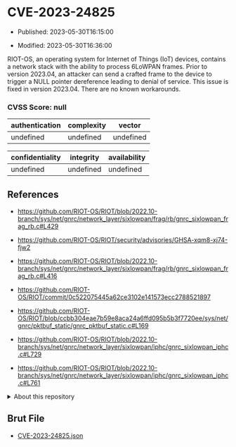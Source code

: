 # CVE-2023-24825

- Published: 2023-05-30T16:15:00

- Modified: 2023-05-30T16:36:00

RIOT-OS, an operating system for Internet of Things (IoT) devices, contains a network stack with the ability to process 6LoWPAN frames. Prior to version 2023.04, an attacker can send a crafted frame to the device to trigger a NULL pointer dereference leading to denial of service. This issue is fixed in version 2023.04. There are no known workarounds.

### CVSS Score: **null**

| authentication | complexity | vector |
| --- | --- | --- |
| undefined | undefined | undefined |

| confidentiality | integrity | availability |
| --- | --- | --- |
| undefined | undefined | undefined |

## References

* https://github.com/RIOT-OS/RIOT/blob/2022.10-branch/sys/net/gnrc/network_layer/sixlowpan/frag/rb/gnrc_sixlowpan_frag_rb.c#L429

* https://github.com/RIOT-OS/RIOT/security/advisories/GHSA-xqm8-xj74-fjw2

* https://github.com/RIOT-OS/RIOT/blob/2022.10-branch/sys/net/gnrc/network_layer/sixlowpan/frag/rb/gnrc_sixlowpan_frag_rb.c#L416

* https://github.com/RIOT-OS/RIOT/commit/0c522075445a62ce3102e141573ecc2788521897

* https://github.com/RIOT-OS/RIOT/blob/ccbb304eae7b59e8aca24a6ffd095b5b3f7720ee/sys/net/gnrc/pktbuf_static/gnrc_pktbuf_static.c#L169

* https://github.com/RIOT-OS/RIOT/blob/2022.10-branch/sys/net/gnrc/network_layer/sixlowpan/iphc/gnrc_sixlowpan_iphc.c#L729

* https://github.com/RIOT-OS/RIOT/blob/2022.10-branch/sys/net/gnrc/network_layer/sixlowpan/iphc/gnrc_sixlowpan_iphc.c#L761

<details>
<summary>About this repository</summary> 

  This repository is part of the project [Live Hack CVE](https://github.com/Live-Hack-CVE). Main website can be found [www.live-hack.org](https://www.live-hack.org) 
  
  Made by [Sn0wAlice](https://github.com/Sn0wAlice) for the people that care about security and need to have a feed of the latest CVEs. Hope you enjoy it, don't forget to star the repo and follow me on [Twitter](https://twitter.com/Sn0wAlice) and [Github](https://github.com/Sn0wAlice). And that is my [personnal website](https://www.alice-snow.me/)

  - [Home Page](https://github.com/Live-Hack-CVE)
  - [Framework](https://github.com/Live-Hack-CVE/cve-framework)
  - [CVE database](https://github.com/Live-Hack-CVE/full_database)
  - [Changelog](https://github.com/Live-Hack-CVE/Changelog)
</details>

## Brut File

* [CVE-2023-24825.json](https://raw.githubusercontent.com/Live-Hack-CVE/full_database/main/cves/2023/CVE-2023-24825.json)

